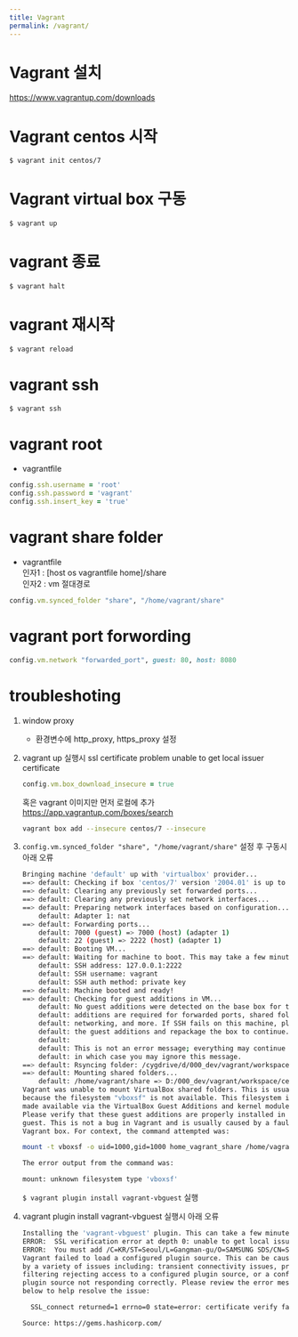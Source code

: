 ```yaml
---
title: Vagrant
permalink: /vagrant/
---
```


# Vagrant 설치
https://www.vagrantup.com/downloads  

# Vagrant centos 시작
```bash
$ vagrant init centos/7
```

# Vagrant virtual box 구동
```bash
$ vagrant up
```

# vagrant 종료
```bash
$ vagrant halt
```

# vagrant 재시작
```bash
$ vagrant reload
```

# vagrant ssh
```bash
$ vagrant ssh
```

# vagrant root  
- vagrantfile  
```ruby
config.ssh.username = 'root'
config.ssh.password = 'vagrant'
config.ssh.insert_key = 'true'
```

# vagrant share folder
- vagrantfile    
인자1 : [host os vagrantfile home]/share  
인자2 : vm 절대경로  
```ruby
config.vm.synced_folder "share", "/home/vagrant/share"
```

# vagrant port forwording
```ruby
config.vm.network "forwarded_port", guest: 80, host: 8080
```

# troubleshoting
1. window proxy 
    - 환경변수에 http_proxy, https_proxy 설정
1. vagrant up 실행시 ssl certificate problem unable to get local issuer certificate   
    ```ruby
    config.vm.box_download_insecure = true
    ```
    혹은 vagrant 이미지만 먼저 로컬에 추가  
    https://app.vagrantup.com/boxes/search    
    ```bash
    vagrant box add --insecure centos/7 --insecure
    ```
1. ```config.vm.synced_folder "share", "/home/vagrant/share"``` 설정 후 구동시 아래 오류  
    ```bash
    Bringing machine 'default' up with 'virtualbox' provider...
    ==> default: Checking if box 'centos/7' version '2004.01' is up to date...
    ==> default: Clearing any previously set forwarded ports...
    ==> default: Clearing any previously set network interfaces...
    ==> default: Preparing network interfaces based on configuration...
        default: Adapter 1: nat
    ==> default: Forwarding ports...
        default: 7000 (guest) => 7000 (host) (adapter 1)
        default: 22 (guest) => 2222 (host) (adapter 1)
    ==> default: Booting VM...
    ==> default: Waiting for machine to boot. This may take a few minutes...
        default: SSH address: 127.0.0.1:2222
        default: SSH username: vagrant
        default: SSH auth method: private key
    ==> default: Machine booted and ready!
    ==> default: Checking for guest additions in VM...
        default: No guest additions were detected on the base box for this VM! Guest
        default: additions are required for forwarded ports, shared folders, host only
        default: networking, and more. If SSH fails on this machine, please install
        default: the guest additions and repackage the box to continue.
        default:
        default: This is not an error message; everything may continue to work properly,
        default: in which case you may ignore this message.
    ==> default: Rsyncing folder: /cygdrive/d/000_dev/vagrant/workspace/centos7/ => /vagrant
    ==> default: Mounting shared folders...
        default: /home/vagrant/share => D:/000_dev/vagrant/workspace/centos7/share
    Vagrant was unable to mount VirtualBox shared folders. This is usually
    because the filesystem "vboxsf" is not available. This filesystem is
    made available via the VirtualBox Guest Additions and kernel module.
    Please verify that these guest additions are properly installed in the
    guest. This is not a bug in Vagrant and is usually caused by a faulty
    Vagrant box. For context, the command attempted was:

    mount -t vboxsf -o uid=1000,gid=1000 home_vagrant_share /home/vagrant/share

    The error output from the command was:

    mount: unknown filesystem type 'vboxsf'
    ```

    ```$ vagrant plugin install vagrant-vbguest``` 실행  

1. vagrant plugin install vagrant-vbguest 실행시 아래 오류  
    ```bash
    Installing the 'vagrant-vbguest' plugin. This can take a few minutes...
    ERROR:  SSL verification error at depth 0: unable to get local issuer certificate (20)
    ERROR:  You must add /C=KR/ST=Seoul/L=Gangman-gu/O=SAMSUNG SDS/CN=SDS/emailAddress=infosec@samsung.com to your local trusted store
    Vagrant failed to load a configured plugin source. This can be caused
    by a variety of issues including: transient connectivity issues, proxy
    filtering rejecting access to a configured plugin source, or a configured
    plugin source not responding correctly. Please review the error message
    below to help resolve the issue:

      SSL_connect returned=1 errno=0 state=error: certificate verify failed (unable to get local issuer certificate) (https://gems.hashicorp.com/specs.4.8.gz)

    Source: https://gems.hashicorp.com/
    ```
